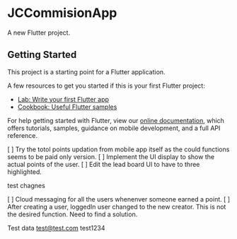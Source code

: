 # JCCommisionApp

A new Flutter project.

## Getting Started

This project is a starting point for a Flutter application.

A few resources to get you started if this is your first Flutter project:

- [Lab: Write your first Flutter app](https://flutter.dev/docs/get-started/codelab)
- [Cookbook: Useful Flutter samples](https://flutter.dev/docs/cookbook)

For help getting started with Flutter, view our
[online documentation](https://flutter.dev/docs), which offers tutorials,
samples, guidance on mobile development, and a full API reference.

<!-- 04 Feb 2021 -->
[ ] Try the totol points updation from mobile app itself as the could functions seems to be paid only version.
[ ] Implement the UI display to show the actual points of the user.
[ ] Edit the lead board UI to have to three highlighted. 

test chagnes


[ ] Cloud messaging for all the users whenenver someone earned a point.
[ ] After creating a user, loggedIn user changed to the new creator. This is not the desired function. Need to find a solution.


Test data
test@test.com
test1234